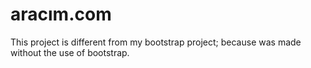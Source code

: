 # aracım.com

This project is different from my bootstrap project; because was made without the use of bootstrap.
